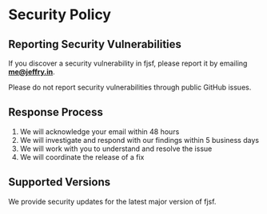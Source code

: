 # Security Policy

## Reporting Security Vulnerabilities

If you discover a security vulnerability in fjsf, please report it by emailing **me@jeffry.in**.

Please do not report security vulnerabilities through public GitHub issues.

## Response Process

1. We will acknowledge your email within 48 hours
2. We will investigate and respond with our findings within 5 business days
3. We will work with you to understand and resolve the issue
4. We will coordinate the release of a fix

## Supported Versions

We provide security updates for the latest major version of fjsf.
